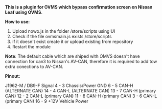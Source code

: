 **This is a plugin for OVMS which bypass confirmation screen on Nissan Leaf using OVMS.**

**How to use:**
1. Upload nowo.js in the folder /store/scripts using UI 
2. Check if the file ovmsmain.js exists /store/scripts
3. if it doesn't exist create it or upload existing from repository
4. Restart the module

**Note:** The default cable which are shiped with OMVS doesn't have connection for can3 to Nissan's AV-CAN, therefore it is required to add tow extra conections to AV-CAN.

**Pinout:**

J1962-M / DB9-F Signal
4 - 3 Chassis/Power GND
6 - 5 CAN-H (ALTERNATE CAN)
14 - 4 CAN-L (ALTERNATE CAN)
13 - 7 CAN-H (primary CAN)
12 - 2 CAN-L (primary CAN)
11 - 8 CAN-H (primary CAN)
3 - 6 CAN-L (primary CAN)
16 - 9 +12V Vehicle Power
